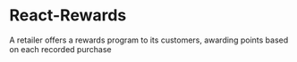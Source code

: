 # React-Rewards
A retailer offers a rewards program to its customers, awarding points based on each recorded purchase
